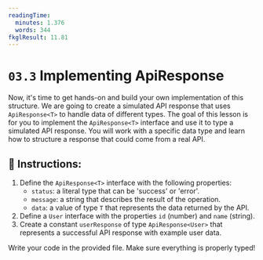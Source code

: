 ```yaml
---
readingTime:
  minutes: 1.376
  words: 344
fkglResult: 11.81
---
```


# `03.3` Implementing ApiResponse<T>

Now, it's time to get hands-on and build your own implementation of this structure. We are going to create a simulated API response that uses `ApiResponse<T>` to handle data of different types. The goal of this lesson is for you to implement the `ApiResponse<T>` interface and use it to type a simulated API response. You will work with a specific data type and learn how to structure a response that could come from a real API.

## 📝 Instructions:

1. Define the `ApiResponse<T>` interface with the following properties:
   - `status`: a literal type that can be 'success' or 'error'.
   - `message`: a string that describes the result of the operation.
   - `data`: a value of type `T` that represents the data returned by the API.
2. Define a `User` interface with the properties `id` (number) and `name` (string).
3. Create a constant `userResponse` of type `ApiResponse<User>` that represents a successful API response with example user data.

Write your code in the provided file. Make sure everything is properly typed!